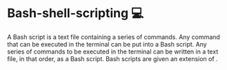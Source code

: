 # Bash-shell-scripting  :computer:

A Bash script is a text file containing a series of commands. Any command that can be executed in the terminal can be put into a Bash script. Any series of commands to be executed in the terminal can be written in a text file, in that order, as a Bash script. Bash scripts are given an extension of .
